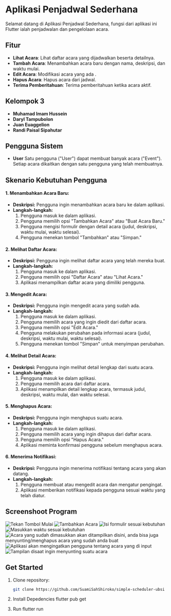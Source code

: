 # Aplikasi Penjadwal Sederhana

Selamat datang di Aplikasi Penjadwal Sederhana, fungsi dari aplikasi ini Flutter ialah penjadwalan dan pengelolaan acara.

## Fitur

- **Lihat Acara**: Lihat daftar acara yang dijadwalkan beserta detailnya.
- **Tambah Acara**: Menambahkan acara baru dengan nama, deskripsi, dan waktu mulai.
- **Edit Acara**: Modifikasi acara yang ada .
- **Hapus Acara**: Hapus acara dari jadwal.
- **Terima Pemberitahuan**: Terima pemberitahuan ketika acara aktif.

## Kelompok 3

- **Muhamad Imam Hussein**
- **Daryl Tampubolon**
- **Juan Euaggelion**
- **Randi Paisal Sipahutar**

## Pengguna Sistem
- **User**
Satu pengguna ("User") dapat membuat banyak acara ("Event"). Setiap acara dikaitkan dengan satu pengguna yang telah membuatnya.

## Skenario Kebutuhan Pengguna
#### 1. Menambahkan Acara Baru:
- **Deskripsi:** Pengguna ingin menambahkan acara baru ke dalam aplikasi.
- **Langkah-langkah:**
  1. Pengguna masuk ke dalam aplikasi.
  2. Pengguna memilih opsi "Tambahkan Acara" atau "Buat Acara Baru."
  3. Pengguna mengisi formulir dengan detail acara (judul, deskripsi, waktu mulai, waktu selesai).
  4. Pengguna menekan tombol "Tambahkan" atau "Simpan."

#### 2. Melihat Daftar Acara:
- **Deskripsi:** Pengguna ingin melihat daftar acara yang telah mereka buat.
- **Langkah-langkah:**
  1. Pengguna masuk ke dalam aplikasi.
  2. Pengguna memilih opsi "Daftar Acara" atau "Lihat Acara."
  3. Aplikasi menampilkan daftar acara yang dimiliki pengguna.

#### 3. Mengedit Acara:
- **Deskripsi:** Pengguna ingin mengedit acara yang sudah ada.
- **Langkah-langkah:**
  1. Pengguna masuk ke dalam aplikasi.
  2. Pengguna memilih acara yang ingin diedit dari daftar acara.
  3. Pengguna memilih opsi "Edit Acara."
  4. Pengguna melakukan perubahan pada informasi acara (judul, deskripsi, waktu mulai, waktu selesai).
  5. Pengguna menekan tombol "Simpan" untuk menyimpan perubahan.

#### 4. Melihat Detail Acara:
- **Deskripsi:** Pengguna ingin melihat detail lengkap dari suatu acara.
- **Langkah-langkah:**
  1. Pengguna masuk ke dalam aplikasi.
  2. Pengguna memilih acara dari daftar acara.
  3. Aplikasi menampilkan detail lengkap acara, termasuk judul, deskripsi, waktu mulai, dan waktu selesai.

#### 5. Menghapus Acara:
- **Deskripsi:** Pengguna ingin menghapus suatu acara.
- **Langkah-langkah:**
  1. Pengguna masuk ke dalam aplikasi.
  2. Pengguna memilih acara yang ingin dihapus dari daftar acara.
  3. Pengguna memilih opsi "Hapus Acara."
  4. Aplikasi meminta konfirmasi pengguna sebelum menghapus acara.

#### 6. Menerima Notifikasi:
- **Deskripsi:** Pengguna ingin menerima notifikasi tentang acara yang akan datang.
- **Langkah-langkah:**
  1. Pengguna membuat atau mengedit acara dan mengatur pengingat.
  2. Aplikasi memberikan notifikasi kepada pengguna sesuai waktu yang telah diatur.

## Screenshoot Program
![Tekan Tombol Mulai](screenshots/1.png)
![Tambahkan Acara](screenshots/2.png)
![Isi formulir sesuai kebutuhan](screenshots/3.png)
![Masukkan waktu sesuai kebutuhan](screenshots/4.png)
![Acara yang sudah dimasukkan akan ditampilkan disini, anda bisa juga menyunting/menghapus acara yang sudah anda buat](screenshots/5.png)
![Aplikasi akan mengingatkan pengguna tentang acara yang di input](screenshots/6.png)
![Tampilan disaat ingin menyunting suatu acara](screenshots/7.png)


## Get Started

1. Clone repository:

   ```bash
   git clone https://github.com/SuamiSahShiroko/simple-scheduler-ubsi

2. Install Depedencies
  flutter pub get 

3. Run 
  flutter run